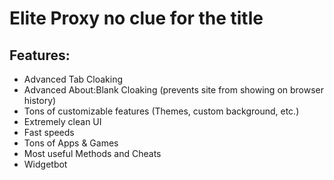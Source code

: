 # Elite Proxy  no clue for the title
## Features:
- Advanced Tab Cloaking
- Advanced About:Blank Cloaking (prevents site from showing on browser history)
- Tons of customizable features (Themes, custom background, etc.)
- Extremely clean UI
- Fast speeds
- Tons of Apps & Games
- Most useful Methods and Cheats
- Widgetbot 
